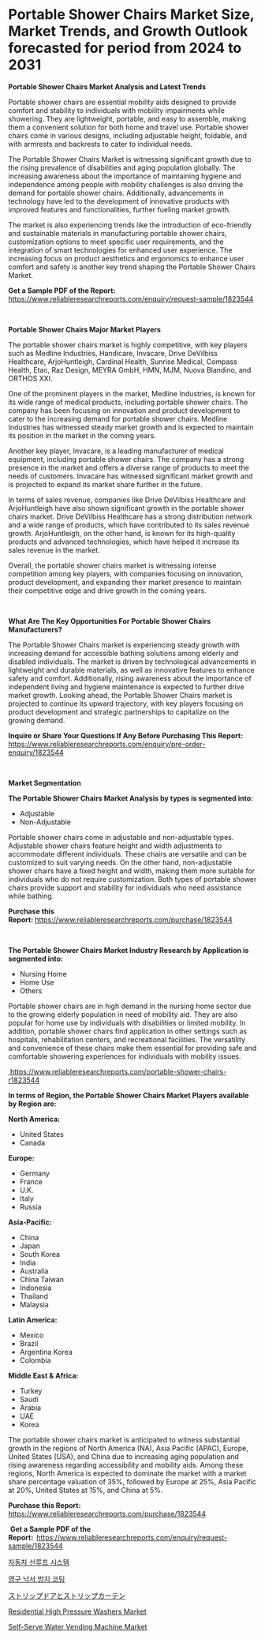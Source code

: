 <p><h1>Portable Shower Chairs Market Size, Market Trends, and Growth Outlook forecasted for period from 2024 to 2031</h1></p><p><strong>Portable Shower Chairs Market Analysis and Latest Trends</strong></p>
<p><p>Portable shower chairs are essential mobility aids designed to provide comfort and stability to individuals with mobility impairments while showering. They are lightweight, portable, and easy to assemble, making them a convenient solution for both home and travel use. Portable shower chairs come in various designs, including adjustable height, foldable, and with armrests and backrests to cater to individual needs.</p><p>The Portable Shower Chairs Market is witnessing significant growth due to the rising prevalence of disabilities and aging population globally. The increasing awareness about the importance of maintaining hygiene and independence among people with mobility challenges is also driving the demand for portable shower chairs. Additionally, advancements in technology have led to the development of innovative products with improved features and functionalities, further fueling market growth.</p><p>The market is also experiencing trends like the introduction of eco-friendly and sustainable materials in manufacturing portable shower chairs, customization options to meet specific user requirements, and the integration of smart technologies for enhanced user experience. The increasing focus on product aesthetics and ergonomics to enhance user comfort and safety is another key trend shaping the Portable Shower Chairs Market.</p></p>
<p><strong>Get a Sample PDF of the Report:&nbsp;</strong> <a href="https://www.reliableresearchreports.com/enquiry/request-sample/1823544">https://www.reliableresearchreports.com/enquiry/request-sample/1823544</a></p>
<p>&nbsp;</p>
<p><strong>Portable Shower Chairs Major Market Players</strong></p>
<p><p>The portable shower chairs market is highly competitive, with key players such as Medline Industries, Handicare, Invacare, Drive DeVilbiss Healthcare, ArjoHuntleigh, Cardinal Health, Sunrise Medical, Compass Health, Etac, Raz Design, MEYRA GmbH, HMN, MJM, Nuova Blandino, and ORTHOS XXI. </p><p>One of the prominent players in the market, Medline Industries, is known for its wide range of medical products, including portable shower chairs. The company has been focusing on innovation and product development to cater to the increasing demand for portable shower chairs. Medline Industries has witnessed steady market growth and is expected to maintain its position in the market in the coming years.</p><p>Another key player, Invacare, is a leading manufacturer of medical equipment, including portable shower chairs. The company has a strong presence in the market and offers a diverse range of products to meet the needs of customers. Invacare has witnessed significant market growth and is projected to expand its market share further in the future.</p><p>In terms of sales revenue, companies like Drive DeVilbiss Healthcare and ArjoHuntleigh have also shown significant growth in the portable shower chairs market. Drive DeVilbiss Healthcare has a strong distribution network and a wide range of products, which have contributed to its sales revenue growth. ArjoHuntleigh, on the other hand, is known for its high-quality products and advanced technologies, which have helped it increase its sales revenue in the market.</p><p>Overall, the portable shower chairs market is witnessing intense competition among key players, with companies focusing on innovation, product development, and expanding their market presence to maintain their competitive edge and drive growth in the coming years.</p></p>
<p>&nbsp;</p>
<p><strong>What Are The Key Opportunities For Portable Shower Chairs Manufacturers?</strong></p>
<p><p>The Portable Shower Chairs market is experiencing steady growth with increasing demand for accessible bathing solutions among elderly and disabled individuals. The market is driven by technological advancements in lightweight and durable materials, as well as innovative features to enhance safety and comfort. Additionally, rising awareness about the importance of independent living and hygiene maintenance is expected to further drive market growth. Looking ahead, the Portable Shower Chairs market is projected to continue its upward trajectory, with key players focusing on product development and strategic partnerships to capitalize on the growing demand.</p></p>
<p><strong>Inquire or Share Your Questions If Any Before Purchasing This Report:</strong> <a href="https://www.reliableresearchreports.com/enquiry/pre-order-enquiry/1823544">https://www.reliableresearchreports.com/enquiry/pre-order-enquiry/1823544</a></p>
<p>&nbsp;</p>
<p><strong>Market Segmentation</strong></p>
<p><strong>The Portable Shower Chairs Market Analysis by types is segmented into:</strong></p>
<p><ul><li>Adjustable</li><li>Non-Adjustable</li></ul></p>
<p><p>Portable shower chairs come in adjustable and non-adjustable types. Adjustable shower chairs feature height and width adjustments to accommodate different individuals. These chairs are versatile and can be customized to suit varying needs. On the other hand, non-adjustable shower chairs have a fixed height and width, making them more suitable for individuals who do not require customization. Both types of portable shower chairs provide support and stability for individuals who need assistance while bathing.</p></p>
<p><strong>Purchase this Report:&nbsp;</strong><a href="https://www.reliableresearchreports.com/purchase/1823544">https://www.reliableresearchreports.com/purchase/1823544</a></p>
<p>&nbsp;</p>
<p><strong>The Portable Shower Chairs Market Industry Research by Application is segmented into:</strong></p>
<p><ul><li>Nursing Home</li><li>Home Use</li><li>Others</li></ul></p>
<p><p>Portable shower chairs are in high demand in the nursing home sector due to the growing elderly population in need of mobility aid. They are also popular for home use by individuals with disabilities or limited mobility. In addition, portable shower chairs find application in other settings such as hospitals, rehabilitation centers, and recreational facilities. The versatility and convenience of these chairs make them essential for providing safe and comfortable showering experiences for individuals with mobility issues.</p></p>
<p><a href="https://www.reliableresearchreports.com/portable-shower-chairs-r1823544">&nbsp;https://www.reliableresearchreports.com/portable-shower-chairs-r1823544</a></p>
<p><strong>In terms of Region, the Portable Shower Chairs Market Players available by Region are:</strong></p>
<p>
    <p> <strong> North America: </strong>
        <ul>
            <li>United States</li>
            <li>Canada</li>
        </ul>
        </p> 
    <p> <strong> Europe: </strong>
        <ul>
            <li>Germany</li>
            <li>France</li>
            <li>U.K.</li>
            <li>Italy</li>
            <li>Russia</li>
        </ul>
        </p> 
    <p> <strong> Asia-Pacific: </strong>
        <ul>
            <li>China</li>
            <li>Japan</li>
            <li>South Korea</li>
            <li>India</li>
            <li>Australia</li>
            <li>China Taiwan</li>
            <li>Indonesia</li>
            <li>Thailand</li>
            <li>Malaysia</li>
        </ul>
        </p> 
    <p> <strong> Latin America: </strong>
        <ul>
            <li>Mexico</li>
            <li>Brazil</li>
            <li>Argentina Korea</li>
            <li>Colombia</li>
        </ul>
        </p> 
    <p> <strong> Middle East & Africa: </strong>
        <ul>
            <li>Turkey</li>
            <li>Saudi</li>
            <li>Arabia</li>
            <li>UAE</li>
            <li>Korea</li>
        </ul>
    </p>
    </p>
<p><p>The portable shower chairs market is anticipated to witness substantial growth in the regions of North America (NA), Asia Pacific (APAC), Europe, United States (USA), and China due to increasing aging population and rising awareness regarding accessibility and mobility aids. Among these regions, North America is expected to dominate the market with a market share percentage valuation of 35%, followed by Europe at 25%, Asia Pacific at 20%, United States at 15%, and China at 5%.</p></p>
<p><strong>Purchase this Report: </strong><a href="https://www.reliableresearchreports.com/purchase/1823544">https://www.reliableresearchreports.com/purchase/1823544</a></p>
<p>&nbsp;<strong>Get a Sample PDF of the Report:&nbsp;&nbsp;</strong><a href="https://www.reliableresearchreports.com/enquiry/request-sample/1823544">https://www.reliableresearchreports.com/enquiry/request-sample/1823544</a></p>
<p><strong></strong></p>
<p><p><a href="https://github.com/airdroplover110/Market-Research-Report-List-1/blob/main/9311573180394.md">자동차 선루프 시스템</a></p><p><a href="https://github.com/AnthonyWratten/Market-Research-Report-List-1/blob/main/2119455180395.md">영구 낙서 방지 코팅</a></p><p><a href="https://github.com/FredaJerde/Market-Research-Report-List-1/blob/main/5748289167155.md">ストリップドアとストリップカーテン</a></p><p><a href="https://github.com/RyleeBauch2023/Market-Research-Report-List-1/blob/main/residential-high-pressure-washers-market.md">Residential High Pressure Washers Market</a></p><p><a href="https://github.com/jodemen/Market-Research-Report-List-3/blob/main/self-serve-water-vending-machine-market.md">Self-Serve Water Vending Machine Market</a></p></p>